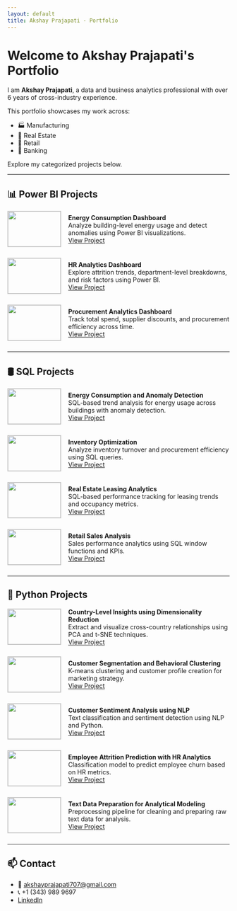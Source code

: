 ```yaml
---
layout: default
title: Akshay Prajapati - Portfolio
---
```


# Welcome to Akshay Prajapati's Portfolio

I am **Akshay Prajapati**, a data and business analytics professional with over 6 years of cross-industry experience.

This portfolio showcases my work across:
- 🏭 Manufacturing
- 🏢 Real Estate
- 🛒 Retail
- 🏦 Banking

Explore my categorized projects below.

---

## 📊 Power BI Projects

<div style="display: flex; gap: 16px; align-items: center; margin-bottom: 24px;">
  <img src="https://via.placeholder.com/120x80.png?text=Power+BI" width="120" height="80" style="object-fit: cover; border: 1px solid #ccc;">
  <div>
    <b>Energy Consumption Dashboard</b><br>
    Analyze building-level energy usage and detect anomalies using Power BI visualizations.<br>
    <a href="https://github.com/Akshay231196/Power-BI-Projects-Portfolio/tree/main/Energy-Consumptions-Dashboard-main/Energy-Consumptions-Dashboard-main" target="_blank">View Project</a>
  </div>
</div>

<div style="display: flex; gap: 16px; align-items: center; margin-bottom: 24px;">
  <img src="https://via.placeholder.com/120x80.png?text=Power+BI" width="120" height="80" style="object-fit: cover; border: 1px solid #ccc;">
  <div>
    <b>HR Analytics Dashboard</b><br>
    Explore attrition trends, department-level breakdowns, and risk factors using Power BI.<br>
    <a href="http://github.com/Akshay231196/Power-BI-Projects-Portfolio/tree/main/HR-Analytics-Dashboard-main/HR-Analytics-Dashboard-main" target="_blank">View Project</a>
  </div>
</div>

<div style="display: flex; gap: 16px; align-items: center; margin-bottom: 24px;">
  <img src="https://via.placeholder.com/120x80.png?text=Power+BI" width="120" height="80" style="object-fit: cover; border: 1px solid #ccc;">
  <div>
    <b>Procurement Analytics Dashboard</b><br>
    Track total spend, supplier discounts, and procurement efficiency across time.<br>
    <a href="https://github.com/Akshay231196/Power-BI-Projects-Portfolio/tree/main/Procurement-Analytics-Dashboard-main/Procurement-Analytics-Dashboard-main" target="_blank">View Project</a>
  </div>
</div>

---

## 🛢 SQL Projects

<div style="display: flex; gap: 16px; align-items: center; margin-bottom: 24px;">
  <img src="https://via.placeholder.com/120x80.png?text=SQL" width="120" height="80" style="object-fit: cover; border: 1px solid #ccc;">
  <div>
    <b>Energy Consumption and Anomaly Detection</b><br>
    SQL-based trend analysis for energy usage across buildings with anomaly detection.<br>
    <a href="https://github.com/Akshay231196/SQL_Projects/tree/main/Energy-Consumption-and-Anomaly-Detection-using-SQL-main" target="_blank">View Project</a>
  </div>
</div>

<div style="display: flex; gap: 16px; align-items: center; margin-bottom: 24px;">
  <img src="https://via.placeholder.com/120x80.png?text=SQL" width="120" height="80" style="object-fit: cover; border: 1px solid #ccc;">
  <div>
    <b>Inventory Optimization</b><br>
    Analyze inventory turnover and procurement efficiency using SQL queries.<br>
    <a href="https://github.com/Akshay231196/SQL_Projects/tree/main/Inventory-Optimization-main" target="_blank">View Project</a>
  </div>
</div>

<div style="display: flex; gap: 16px; align-items: center; margin-bottom: 24px;">
  <img src="https://via.placeholder.com/120x80.png?text=SQL" width="120" height="80" style="object-fit: cover; border: 1px solid #ccc;">
  <div>
    <b>Real Estate Leasing Analytics</b><br>
    SQL-based performance tracking for leasing trends and occupancy metrics.<br>
    <a href="https://github.com/Akshay231196/SQL_Projects/tree/main/Real-Estate-Leasing-Analytics-with-SQL" target="_blank">View Project</a>
  </div>
</div>

<div style="display: flex; gap: 16px; align-items: center; margin-bottom: 24px;">
  <img src="https://via.placeholder.com/120x80.png?text=SQL" width="120" height="80" style="object-fit: cover; border: 1px solid #ccc;">
  <div>
    <b>Retail Sales Analysis</b><br>
    Sales performance analytics using SQL window functions and KPIs.<br>
    <a href="https://github.com/Akshay231196/SQL_Projects/tree/main/Retail_Sales_Analysis_SQL-main" target="_blank">View Project</a>
  </div>
</div>

---

## 🐍 Python Projects

<div style="display: flex; gap: 16px; align-items: center; margin-bottom: 24px;">
  <img src="https://via.placeholder.com/120x80.png?text=Python" width="120" height="80" style="object-fit: cover; border: 1px solid #ccc;">
  <div>
    <b>Country-Level Insights using Dimensionality Reduction</b><br>
    Extract and visualize cross-country relationships using PCA and t-SNE techniques.<br>
    <a href="https://github.com/Akshay231196/Python-Projects/tree/main/Country-Level-Insights-Using-Dimensionality-Reduction" target="_blank">View Project</a>
  </div>
</div>

<div style="display: flex; gap: 16px; align-items: center; margin-bottom: 24px;">
  <img src="https://via.placeholder.com/120x80.png?text=Python" width="120" height="80" style="object-fit: cover; border: 1px solid #ccc;">
  <div>
    <b>Customer Segmentation and Behavioral Clustering</b><br>
    K-means clustering and customer profile creation for marketing strategy.<br>
    <a href="https://github.com/Akshay231196/Python-Projects/tree/main/Customer-Segmentation-and-Behavioral-Clustering" target="_blank">View Project</a>
  </div>
</div>

<div style="display: flex; gap: 16px; align-items: center; margin-bottom: 24px;">
  <img src="https://via.placeholder.com/120x80.png?text=Python" width="120" height="80" style="object-fit: cover; border: 1px solid #ccc;">
  <div>
    <b>Customer Sentiment Analysis using NLP</b><br>
    Text classification and sentiment detection using NLP and Python.<br>
    <a href="https://github.com/Akshay231196/Python-Projects/tree/main/Customer-Sentiment-Analysis-Using-NLP-Techniques" target="_blank">View Project</a>
  </div>
</div>

<div style="display: flex; gap: 16px; align-items: center; margin-bottom: 24px;">
  <img src="https://via.placeholder.com/120x80.png?text=Python" width="120" height="80" style="object-fit: cover; border: 1px solid #ccc;">
  <div>
    <b>Employee Attrition Prediction with HR Analytics</b><br>
    Classification model to predict employee churn based on HR metrics.<br>
    <a href="https://github.com/Akshay231196/Python-Projects/tree/main/Employee-Attrition-Prediction-with-HR-Analytics" target="_blank">View Project</a>
  </div>
</div>

<div style="display: flex; gap: 16px; align-items: center; margin-bottom: 24px;">
  <img src="https://via.placeholder.com/120x80.png?text=Python" width="120" height="80" style="object-fit: cover; border: 1px solid #ccc;">
  <div>
    <b>Text Data Preparation for Analytical Modeling</b><br>
    Preprocessing pipeline for cleaning and preparing raw text data for analysis.<br>
    <a href="https://github.com/Akshay231196/Python-Projects/tree/main/Text-Data-Preparation-for-Analytical-Modeling" target="_blank">View Project</a>
  </div>
</div>

---

## 📫 Contact

- 📧 akshayprajapati707@gmail.com  
- 📞 +1 (343) 989 9697  
- [LinkedIn](https://www.linkedin.com/in/akshay-prajapati-888668122/)
